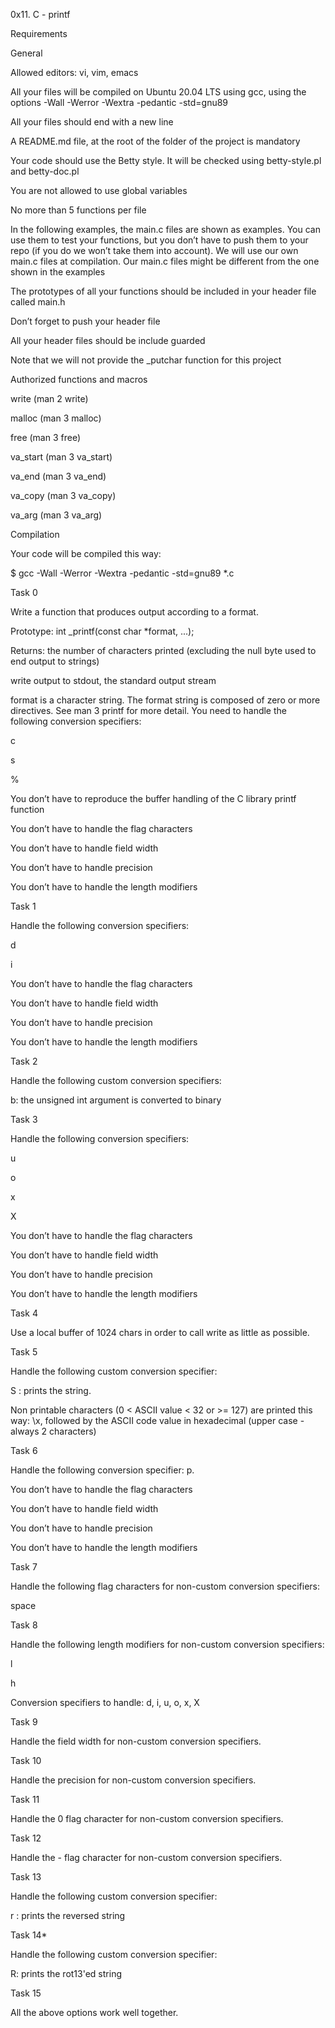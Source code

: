 0x11. C - printf



Requirements



General



Allowed editors: vi, vim, emacs



All your files will be compiled on Ubuntu 20.04 LTS using gcc, using the options -Wall -Werror -Wextra -pedantic -std=gnu89



All your files should end with a new line



A README.md file, at the root of the folder of the project is mandatory



Your code should use the Betty style. It will be checked using betty-style.pl and betty-doc.pl



You are not allowed to use global variables



No more than 5 functions per file



In the following examples, the main.c files are shown as examples. You can use them to test your functions, but you don’t have to push them to your repo (if you do we won’t take them into account). We will use our own main.c files at compilation. Our main.c files might be different from the one shown in the examples



The prototypes of all your functions should be included in your header file called main.h



Don’t forget to push your header file



All your header files should be include guarded



Note that we will not provide the _putchar function for this project



Authorized functions and macros



write (man 2 write)



malloc (man 3 malloc)



free (man 3 free)



va_start (man 3 va_start)



va_end (man 3 va_end)



va_copy (man 3 va_copy)



va_arg (man 3 va_arg)



Compilation



Your code will be compiled this way:



$ gcc -Wall -Werror -Wextra -pedantic -std=gnu89 *.c



Task 0



Write a function that produces output according to a format.



Prototype: int _printf(const char *format, ...);



Returns: the number of characters printed (excluding the null byte used to end output to strings)



write output to stdout, the standard output stream



format is a character string. The format string is composed of zero or more directives. See man 3 printf for more detail. You need to handle the following conversion specifiers:



c



s



%



You don’t have to reproduce the buffer handling of the C library printf function



You don’t have to handle the flag characters



You don’t have to handle field width



You don’t have to handle precision



You don’t have to handle the length modifiers



Task 1



Handle the following conversion specifiers:



d



i



You don’t have to handle the flag characters



You don’t have to handle field width



You don’t have to handle precision



You don’t have to handle the length modifiers



Task 2



Handle the following custom conversion specifiers:



b: the unsigned int argument is converted to binary



Task 3



Handle the following conversion specifiers:



u



o



x



X



You don’t have to handle the flag characters



You don’t have to handle field width



You don’t have to handle precision



You don’t have to handle the length modifiers



Task 4



Use a local buffer of 1024 chars in order to call write as little as possible.



Task 5



Handle the following custom conversion specifier:



S : prints the string.



Non printable characters (0 < ASCII value < 32 or >= 127) are printed this way: \x, followed by the ASCII code value in hexadecimal (upper case - always 2 characters)



Task 6



Handle the following conversion specifier: p.



You don’t have to handle the flag characters



You don’t have to handle field width



You don’t have to handle precision



You don’t have to handle the length modifiers



Task 7



Handle the following flag characters for non-custom conversion specifiers:



space



Task 8



Handle the following length modifiers for non-custom conversion specifiers:



l



h



Conversion specifiers to handle: d, i, u, o, x, X



Task 9



Handle the field width for non-custom conversion specifiers.



Task 10



Handle the precision for non-custom conversion specifiers.



Task 11



Handle the 0 flag character for non-custom conversion specifiers.



Task 12



Handle the - flag character for non-custom conversion specifiers.



Task 13



Handle the following custom conversion specifier:



r : prints the reversed string



Task 14*



Handle the following custom conversion specifier:



R: prints the rot13'ed string



Task 15



All the above options work well together.
